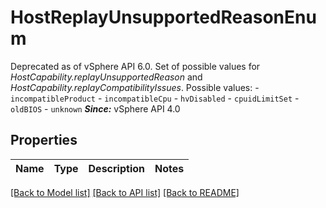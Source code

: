 # HostReplayUnsupportedReasonEnum

Deprecated as of vSphere API 6.0.  Set of possible values for *HostCapability.replayUnsupportedReason* and *HostCapability.replayCompatibilityIssues*.  Possible values: - `incompatibleProduct` - `incompatibleCpu` - `hvDisabled` - `cpuidLimitSet` - `oldBIOS` - `unknown`  ***Since:*** vSphere API 4.0 

## Properties
Name | Type | Description | Notes
------------ | ------------- | ------------- | -------------

[[Back to Model list]](../README.md#documentation-for-models) [[Back to API list]](../README.md#documentation-for-api-endpoints) [[Back to README]](../README.md)


